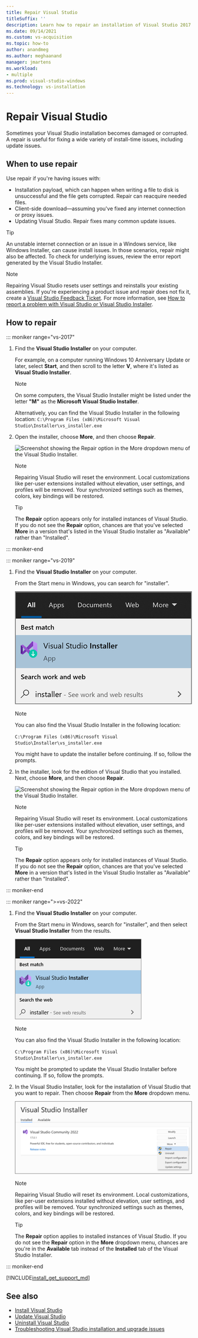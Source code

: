 ```yaml
---
title: Repair Visual Studio
titleSuffix: ''
description: Learn how to repair an installation of Visual Studio 2017
ms.date: 09/14/2021
ms.custom: vs-acquisition
ms.topic: how-to
author: anandmeg
ms.author: meghaanand
manager: jmartens
ms.workload:
- multiple
ms.prod: visual-studio-windows
ms.technology: vs-installation
---
```


# Repair Visual Studio

Sometimes your Visual Studio installation becomes damaged or corrupted. A repair is useful for fixing a wide variety of install-time issues, including update issues.

## When to use repair

Use repair if you're having issues with:

* Installation payload, which can happen when writing a file to disk is unsuccessful and the file gets corrupted. Repair can reacquire needed files.
* Client-side download—assuming you've fixed any internet connection or proxy issues.
* Updating Visual Studio. Repair fixes many common update issues.

> [!TIP] 
> An unstable internet connection or an issue in a Windows service, like Windows Installer, can cause install issues. In those scenarios, repair might also be affected. To check for underlying issues, review the error report generated by the Visual Studio Installer.

> [!NOTE] 
> Repairing Visual Studio resets user settings and reinstalls your existing assemblies. If you're experiencing a product issue and repair does not fix it, create a [Visual Studio Feedback Ticket](https://aka.ms/feedback/suggest?space=8). For more information, see [How to report a problem with Visual Studio or Visual Studio Installer](../ide/how-to-report-a-problem-with-visual-studio.md).

## How to repair
::: moniker range="vs-2017"

1. Find the **Visual Studio Installer** on your computer.

     For example, on a computer running Windows 10 Anniversary Update or later, select **Start**, and then scroll to the letter **V**, where it's listed as **Visual Studio Installer**.

   > [!NOTE]
   > On some computers, the Visual Studio Installer might be listed under the letter **"M"** as the **Microsoft Visual Studio Installer**.
   >
   > Alternatively, you can find the Visual Studio Installer in the following location:
   >`C:\Program Files (x86)\Microsoft Visual Studio\Installer\vs_installer.exe`

1. Open the installer, choose **More**, and then choose **Repair**.

    ![Screenshot showing the Repair option in the More dropdown menu of the Visual Studio Installer.](media/repair-visual-studio.png "Repair Visual Studio from the Visual Studio Installer")

   > [!NOTE]
   > Repairing Visual Studio will reset the environment. Local customizations like per-user extensions installed without elevation, user settings, and profiles will be removed. Your synchronized settings such as themes, colors, key bindings will be restored.
   >

   > [!TIP]
   > The **Repair** option appears only for installed instances of Visual Studio. If you do not see the **Repair** option, chances are that you've selected **More** in a version that's listed in the Visual Studio Installer as "Available" rather than "Installed".

::: moniker-end

::: moniker range="vs-2019"

1. Find the **Visual Studio Installer** on your computer.

     From the Start menu in Windows, you can search for "installer".

     ![Screenshot showing the result of a Start menu search for the Visual Studio Installer.](media/vs-2019/visual-studio-installer.png "Search for the Visual Studio Installer")

     > [!NOTE]
     > You can also find the Visual Studio Installer in the following location:
     >
     > `C:\Program Files (x86)\Microsoft Visual Studio\Installer\vs_installer.exe`

    You might have to update the installer before continuing. If so, follow the prompts.

1. In the installer, look for the edition of Visual Studio that you installed. Next, choose **More**, and then choose **Repair**.

     ![Screenshot showing the Repair option in the More dropdown menu of the Visual Studio Installer.](media/vs-2019/vs-installer-repair.png "Repair Visual Studio 2019")

   > [!NOTE]
   > Repairing Visual Studio will reset its environment. Local customizations like per-user extensions installed without elevation, user settings, and profiles will be removed. Your synchronized settings such as themes, colors, and key bindings will be restored.
   >

   > [!TIP]
   > The **Repair** option appears only for installed instances of Visual Studio. If you do not see the **Repair** option, chances are that you've selected **More** in a version that's listed in the Visual Studio Installer as "Available" rather than "Installed".

::: moniker-end

::: moniker range=">=vs-2022"

1. Find the **Visual Studio Installer** on your computer.

     From the Start menu in Windows, search for "installer", and then select **Visual Studio Installer** from the results.

     ![Screenshot showing the result of a Start menu search for the Visual Studio Installer.](media/vs-2022/vs-installer-search.png "Search for the Visual Studio Installer")

     > [!NOTE]
     > You can also find the Visual Studio Installer in the following location:
     >
     > `C:\Program Files (x86)\Microsoft Visual Studio\Installer\vs_installer.exe`

    You might be prompted to update the Visual Studio Installer before continuing. If so, follow the prompts.

1. In the Visual Studio Installer, look for the installation of Visual Studio that you want to repair. Then choose **Repair** from the **More** dropdown menu.

     ![Screenshot showing the Repair option in the More dropdown menu of the Visual Studio Installer.](media/vs-2022/vs-installer-repair.png "Repair Visual Studio 2022")

   > [!NOTE]
   > Repairing Visual Studio will reset its environment. Local customizations, like per-user extensions installed without elevation, user settings, and profiles will be removed. Your synchronized settings such as themes, colors, and key bindings will be restored.
   >

   > [!TIP]
   > The **Repair** option applies to installed instances of Visual Studio. If you do not see the **Repair** option in the **More** dropdown menu, chances are you're in the **Available** tab instead of the **Installed** tab of the Visual Studio Installer.

::: moniker-end

[!INCLUDE[install_get_support_md](includes/install_get_support_md.md)]

## See also

* [Install Visual Studio](install-visual-studio.md)
* [Update Visual Studio](update-visual-studio.md)
* [Uninstall Visual Studio](uninstall-visual-studio.md)
* [Troubleshooting Visual Studio installation and upgrade issues](troubleshooting-installation-issues.md)
